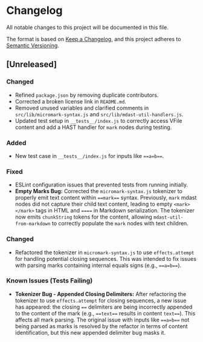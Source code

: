 # Changelog

All notable changes to this project will be documented in this file.

The format is based on [Keep a Changelog](https://keepachangelog.com/en/1.0.0/),
and this project adheres to [Semantic Versioning](https://semver.org/spec/v2.0.0.html).

## [Unreleased]

### Changed
- Refined `package.json` by removing duplicate contributors.
- Corrected a broken license link in `README.md`.
- Removed unused variables and clarified comments in `src/lib/micromark-syntax.js` and `src/lib/mdast-util-handlers.js`.
- Updated test setup in `__tests__/index.js` to correctly access VFile content and add a HAST handler for `mark` nodes during testing.

### Added
- New test case in `__tests__/index.js` for inputs like `==a=b==`.

### Fixed
- ESLint configuration issues that prevented tests from running initially.
- **Empty Marks Bug:** Corrected the `micromark-syntax.js` tokenizer to properly emit text content within `==mark==` syntax. Previously, `mark` mdast nodes did not capture their child text content, leading to empty `<mark></mark>` tags in HTML and `====` in Markdown serialization. The tokenizer now emits `chunkString` tokens for the content, allowing `mdast-util-from-markdown` to correctly populate the `mark` nodes with text children.

### Changed
- Refactored the tokenizer in `micromark-syntax.js` to use `effects.attempt` for handling potential closing sequences. This was intended to fix issues with parsing marks containing internal equals signs (e.g., `==a=b==`).

### Known Issues (Tests Failing)
- **Tokenizer Bug - Appended Closing Delimiters:** After refactoring the tokenizer to use `effects.attempt` for closing sequences, a new issue has appeared: the closing `==` delimiters are being incorrectly appended to the content of the mark (e.g., `==text==` results in content `text==`). This affects all mark parsing. The original issue with inputs like `==a=b==` not being parsed as marks is resolved by the refactor in terms of content identification, but this new appended delimiter bug masks it.
